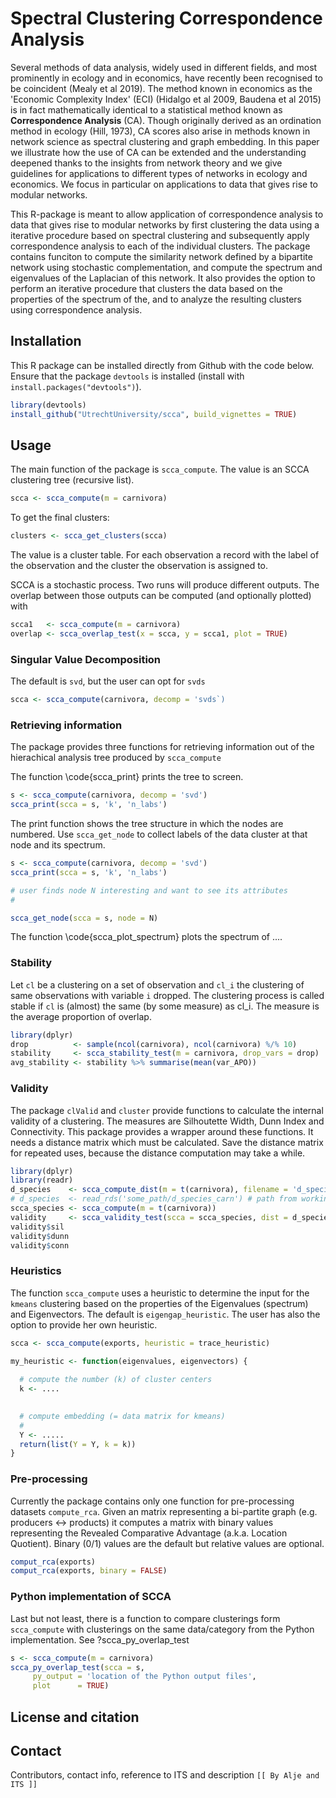 # Spectral Clustering Correspondence Analysis

Several methods of data analysis, widely used in different fields, and most prominently in ecology and in economics,  have recently been recognised to be coincident (Mealy et al 2019). The method known in economics as the 'Economic Complexity Index' (ECI) (Hidalgo et al 2009, Baudena et al 2015) is in fact mathematically identical to a statistical method known as **Correspondence Analysis** (CA). Though originally derived as an ordination method in ecology (Hill, 1973), CA scores also arise in methods known in network science as spectral clustering and graph embedding. In this paper we illustrate how the use of CA can be extended and the understanding deepened thanks to the insights from network theory and we give guidelines for applications to different types of networks in ecology and economics. We focus in particular on applications to data that gives rise to modular networks.

This R-package is meant to allow application of correspondence analysis to data that gives rise to modular networks by first clustering the data using a iterative procedure based on spectral clustering and subsequently apply correspondence analysis to each of the individual clusters. The package contains funciton to compute the similarity network defined by a bipartite network using stochastic complementation, and compute the spectrum and eigenvalues of the Laplacian of this network. It also provides the option to perform an iterative procedure that clusters the data based on the properties of the spectrum of the, and to analyze the resulting clusters using correspondence analysis.

## Installation

This R package can be installed directly from Github with the code below. Ensure that the package `devtools` is installed (install with `install.packages("devtools")`).


``` R 
library(devtools)
install_github("UtrechtUniversity/scca", build_vignettes = TRUE)
```

## Usage

The main function of the package is `scca_compute`. The value is an SCCA clustering tree (recursive list).

``` R
scca <- scca_compute(m = carnivora)
```

To get the final clusters:

``` R
clusters <- scca_get_clusters(scca)
```

The value is a cluster table. For each observation a record with the label of the observation and the cluster the observation is assigned to.

SCCA is a stochastic process. Two runs will produce different outputs. The overlap between those outputs can be computed (and optionally plotted) with

``` R
scca1   <- scca_compute(m = carnivora)
overlap <- scca_overlap_test(x = scca, y = scca1, plot = TRUE)
```

### Singular Value Decomposition

The default is `svd`, but the user can opt for `svds`

``` R
scca <- scca_compute(carnivora, decomp = 'svds`)
```

### Retrieving information

The package provides three functions for retrieving information out of the hierachical analysis tree produced by `scca_compute`

The function \code{scca_print} prints the tree to screen.

``` R
s <- scca_compute(carnivora, decomp = 'svd')
scca_print(scca = s, 'k', 'n_labs')
```

The print function shows the tree structure in which the nodes are numbered. Use `scca_get_node` to collect labels of the data cluster at that node and its spectrum. 

``` R
s <- scca_compute(carnivora, decomp = 'svd')
scca_print(scca = s, 'k', 'n_labs')

# user finds node N interesting and want to see its attributes
#

scca_get_node(scca = s, node = N)
```

The function \code{scca_plot_spectrum} plots the spectrum of ....

### Stability

Let `cl` be a clustering on a set of observation and `cl_i` the clustering of same observations with variable `i` dropped. The clustering process is called stable if `cl` is (almost) the same (by some measure) as cl_i. The measure is the average proportion of overlap.

``` R
library(dplyr)
drop          <- sample(ncol(carnivora), ncol(carnivora) %/% 10)
stability     <- scca_stability_test(m = carnivora, drop_vars = drop)
avg_stability <- stability %>% summarise(mean(var_APO))
``` 
### Validity

The package `clValid` and `cluster` provide functions to calculate the internal validity of a clustering. The measures are Silhoutette Width, Dunn Index and Connectivity. This package provides a wrapper around these functions. It needs a distance matrix which must be calculated. Save the distance matrix for repeated uses, because the distance computation may take a while. 

``` R
library(dplyr)
library(readr)
d_species    <- scca_compute_dist(m = t(carnivora), filename = 'd_species')
# d_species  <- read_rds('some_path/d_species_carn') # path from working directory
scca_species <- scca_compute(m = t(carnivora))
validity     <- scca_validity_test(scca = scca_species, dist = d_species)
validity$sil
validity$dunn
validity$conn
```

### Heuristics 

The function `scca_compute` uses a heuristic to determine the input for the `kmeans` clustering based on the properties of the Eigenvalues (spectrum) and Eigenvectors. The default is `eigengap_heuristic`. The user has also the option to provide her own heuristic.

``` R
scca <- scca_compute(exports, heuristic = trace_heuristic)

my_heuristic <- function(eigenvalues, eigenvectors) {
  
  # compute the number (k) of cluster centers 
  k <- ....

  
  # compute embedding (= data matrix for kmeans)
  #
  Y <- .....
  return(list(Y = Y, k = k))
}
```

### Pre-processing

Currently the package contains only one function for pre-processing datasets `compute_rca`. Given an matrix representing a bi-partite graph (e.g. producers <-> products) it computes a matrix with binary values representing the Revealed Comparative Advantage (a.k.a. Location Quotient). Binary (0/1) values are the default but relative values are optional.

``` R
comput_rca(exports)
comput_rca(exports, binary = FALSE)
```



### Python implementation of SCCA

Last but not least, there is a function to compare clusterings form `scca_compute` with clusterings on the same data/category from the Python implementation. See ?scca_py_overlap_test

``` R
s <- scca_compute(m = carnivora)
scca_py_overlap_test(scca = s, 
     py_output = 'location of the Python output files',
     plot      = TRUE)
```

## License and citation

## Contact

Contributors, contact info, reference to ITS and description `[[ By Alje and ITS ]]`


